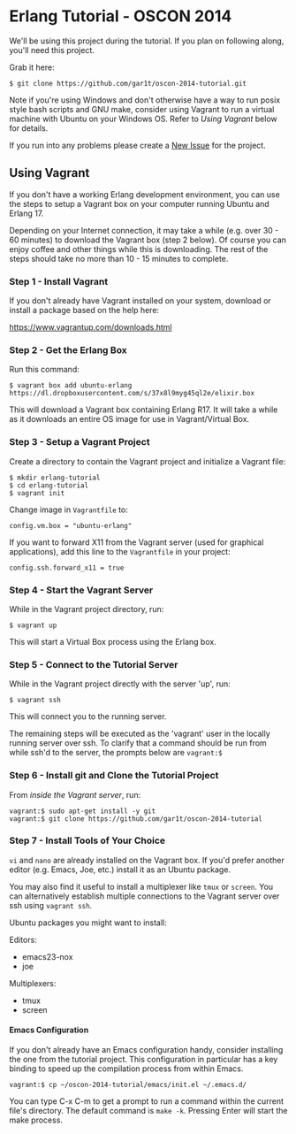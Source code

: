 # Erlang Tutorial - OSCON 2014

We'll be using this project during the tutorial. If you plan on following
along, you'll need this project.

Grab it here:

    $ git clone https://github.com/gar1t/oscon-2014-tutorial.git

Note if you're using Windows and don't otherwise have a way to run posix style
bash scripts and GNU make, consider using Vagrant to run a virtual machine with
Ubuntu on your Windows OS. Refer to *Using Vagrant* below for details.

If you run into any problems please create a
[New Issue](https://github.com/gar1t/oscon-2014-tutorial/issues/new) for the
project.

## Using Vagrant

If you don't have a working Erlang development environment, you can use the
steps to setup a Vagrant box on your computer running Ubuntu and Erlang 17.

Depending on your Internet connection, it may take a while (e.g. over 30 - 60
minutes) to download the Vagrant box (step 2 below). Of course you can enjoy
coffee and other things while this is downloading. The rest of the steps should
take no more than 10 - 15 minutes to complete.

### Step 1 - Install Vagrant

If you don't already have Vagrant installed on your system, download or install
a package based on the help here:

https://www.vagrantup.com/downloads.html

### Step 2 - Get the Erlang Box

Run this command:

    $ vagrant box add ubuntu-erlang https://dl.dropboxusercontent.com/s/37x8l9myg45ql2e/elixir.box

This will download a Vagrant box containing Erlang R17. It will take a while as
it downloads an entire OS image for use in Vagrant/Virtual Box.

### Step 3 - Setup a Vagrant Project

Create a directory to contain the Vagrant project and initialize a Vagrant
file:

    $ mkdir erlang-tutorial
	$ cd erlang-tutorial
	$ vagrant init

Change image in `Vagrantfile` to:

    config.vm.box = "ubuntu-erlang"

If you want to forward X11 from the Vagrant server (used for graphical
applications), add this line to the `Vagrantfile` in your project:

    config.ssh.forward_x11 = true

### Step 4 - Start the Vagrant Server

While in the Vagrant project directory, run:

    $ vagrant up

This will start a Virtual Box process using the Erlang box.

### Step 5 - Connect to the Tutorial Server

While in the Vagrant project directly with the server 'up', run:

    $ vagrant ssh

This will connect you to the running server.

The remaining steps will be executed as the 'vagrant' user in the locally
running server over ssh. To clarify that a command should be run from while
ssh'd to the server, the prompts below are `vagrant:$`

### Step 6 - Install git and Clone the Tutorial Project

From *inside the Vagrant server*, run:

    vagrant:$ sudo apt-get install -y git
	vagrant:$ git clone https://github.com/gar1t/oscon-2014-tutorial

### Step 7 - Install Tools of Your Choice

`vi` and `nano` are already installed on the Vagrant box. If you'd prefer
another editor (e.g. Emacs, Joe, etc.) install it as an Ubuntu package.

You may also find it useful to install a multiplexer like `tmux` or
`screen`. You can alternatively establish multiple connections to the Vagrant
server over ssh using `vagrant ssh`.

Ubuntu packages you might want to install:

Editors:

- emacs23-nox
- joe

Multiplexers:

- tmux
- screen

#### Emacs Configuration

If you don't already have an Emacs configuration handy, consider installing the
one from the tutorial project. This configuration in particular has a key
binding to speed up the compilation process from within Emacs.

    vagrant:$ cp ~/oscon-2014-tutorial/emacs/init.el ~/.emacs.d/

You can type C-x C-m to get a prompt to run a command within the current file's
directory. The default command is `make -k`. Pressing Enter will start the make
process.
